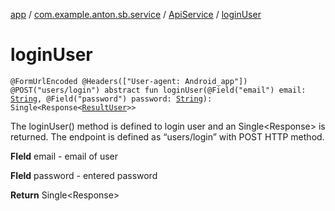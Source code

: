 [app](../../index.md) / [com.example.anton.sb.service](../index.md) / [ApiService](index.md) / [loginUser](./login-user.md)

# loginUser

`@FormUrlEncoded @Headers(["User-agent: Android_app"]) @POST("users/login") abstract fun loginUser(@Field("email") email: `[`String`](https://kotlinlang.org/api/latest/jvm/stdlib/kotlin/-string/index.html)`, @Field("password") password: `[`String`](https://kotlinlang.org/api/latest/jvm/stdlib/kotlin/-string/index.html)`): Single<Response<`[`ResultUser`](../../com.example.anton.sb.data/-result-user/index.md)`>>`

The loginUser() method is defined to login user and an Single&lt;Response&gt; is returned.
The endpoint is defined as “users/login” with POST HTTP method.

**FIeld**
email - email of user

**FIeld**
password - entered password

**Return**
Single&lt;Response&gt;

